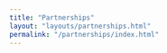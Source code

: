 ```yaml
---
title: "Partnerships"
layout: "layouts/partnerships.html"
permalink: "/partnerships/index.html"
---
```

